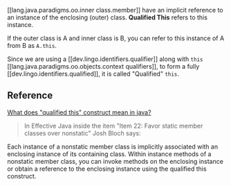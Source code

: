 
[[lang.java.paradigms.oo.inner class.member]] have an implicit reference to an instance of the enclosing (outer) class. **Qualified This** refers to this instance.

If the outer class is A and inner class is B, you can refer to this instance of A from B as `A.this`.

Since we are using a [[dev.lingo.identifiers.qualifier]] along with `this` [[lang.java.paradigms.oo.objects.context qualifiers]], to form a fully [[dev.lingo.identifiers.qualified]], it is called "Qualified" `this`.


## Reference

[What does "qualified this" construct mean in java?](https://stackoverflow.com/questions/11276994/what-does-qualified-this-construct-mean-in-java)

> In Effective Java inside the item "Item 22: Favor static member classes over nonstatic" Josh Bloch says:    
>
Each instance of a nonstatic member class is implicitly associated with an enclosing instance of its containing class. Within instance methods of a nonstatic member class, you can invoke methods on the enclosing instance or obtain a reference to the enclosing instance using the qualified this construct.